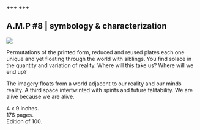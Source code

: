 +++
+++


## A.M.P #8 | symbology & characterization

<img src="/covers/symbology-and-characterization-cover.jpg"/>

Permutations of the printed form, reduced and reused plates each one unique and yet floating through the world with siblings. You find solace in the quantity and variation of reality. Where will this take us? Where will we end up? 

The imagery floats from a world adjacent to our reality and our minds reality. A third space intertwinted with spirits and future falitability. We are alive because we are alive. 

4 x 9 inches.<br/> 
176 pages.<br/>
Edition of 100.<br/>
  


